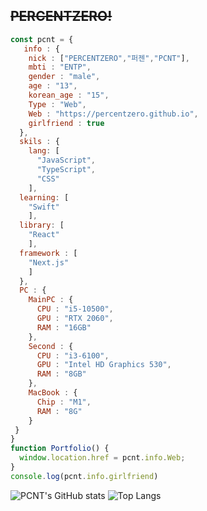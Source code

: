 ## ~~PERCENTZERO!~~

```js
const pcnt = {
   info : {
    nick : ["PERCENTZERO","퍼젠","PCNT"],
    mbti : "ENTP",
    gender : "male",
    age : "13",
    korean_age : "15",
    Type : "Web",
    Web : "https://percentzero.github.io",
    girlfriend : true
  },
  skils : {
    lang: [
      "JavaScript",
      "TypeScript",
      "CSS"
    ],
  learning: [
    "Swift"
    ],
  library: [
    "React"
    ],
  framework : [
    "Next.js"
    ]
  },
  PC : {
    MainPC : {
      CPU : "i5-10500",
      GPU : "RTX 2060",
      RAM : "16GB"
    },
    Second : {
      CPU : "i3-6100",
      GPU : "Intel HD Graphics 530",
      RAM : "8GB"
    },
    MacBook : {
      Chip : "M1",
      RAM : "8G"
    }
 }
}
function Portfolio() {
  window.location.href = pcnt.info.Web;
}
console.log(pcnt.info.girlfriend)
```
![PCNT's GitHub stats](https://github-readme-stats.vercel.app/api?username=PERCENTZERO)
![Top Langs](https://github-readme-stats.vercel.app/api/top-langs/?username=PERCENTZERO)

